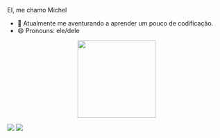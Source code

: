 EI, me chamo Michel

- 🔭 Atualmente me aventurando a aprender um pouco de codificação.
- 😄 Pronouns: ele/dele

<div align="center">
  <a href="https://github.com/rafaballerini">
  <img height="180em" src="https://github-readme-stats.vercel.app/api?username=Michel-A-Araujo&show_icons=true&theme=dark&include_all_commits=true&count_private=true"/>
</div>
  
   <a href = "mailto:iannottingham@msn.com"><img src="https://img.shields.io/badge/-outlook-%23333?style=for-the-badge&logo=Microsoftoutlook&logoColor=white" target="_blank"></a>
  <a href="[https://www.linkedin.com/in/rafaella-ballerini-45875016a](https://www.linkedin.com/in/michel-araujo-384a2151/)" target="_blank"><img src="https://img.shields.io/badge/-LinkedIn-%230077B5?style=for-the-badge&logo=linkedin&logoColor=white" target="_blank">
